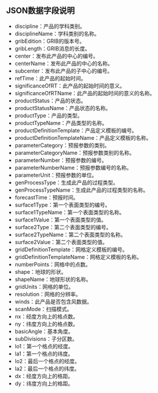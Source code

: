 ## JSON数据字段说明

- discipline：产品的学科类别。
- disciplineName：学科类别的名称。
- gribEdition：GRIB的版本号。
- gribLength：GRIB消息的长度。
- center：发布此产品的中心的编号。
- centerName：发布此产品的中心的名称。
- subcenter：发布此产品的子中心的编号。
- refTime：此产品的起始时间。
- significanceOfRT：此产品的起始时间的意义。
- significanceOfRTName：此产品的起始时间的意义的名称。
- productStatus：产品的状态。
- productStatusName：产品状态的名称。
- productType：产品的类型。
- productTypeName：产品类型的名称。
- productDefinitionTemplate：产品定义模板的编号。
- productDefinitionTemplateName：产品定义模板的名称。
- parameterCategory：预报参数的类别。
- parameterCategoryName：预报参数类别的名称。
- parameterNumber：预报参数的编号。
- parameterNumberName：预报参数编号的名称。
- parameterUnit：预报参数的单位。
- genProcessType：生成此产品的过程类型。
- genProcessTypeName：生成此产品的过程类型的名称。
- forecastTime：预报时间。
- surface1Type：第一个表面类型的编号。
- surface1TypeName：第一个表面类型的名称。
- surface1Value：第一个表面类型的值。
- surface2Type：第二个表面类型的编号。
- surface2TypeName：第二个表面类型的名称。
- surface2Value：第二个表面类型的值。
- gridDefinitionTemplate：网格定义模板的编号。
- gridDefinitionTemplateName：网格定义模板的名称。
- numberPoints：网格中的点数。
- shape：地球的形状。
- shapeName：地球形状的名称。
- gridUnits：网格的单位。
- resolution：网格的分辨率。
- winds：此产品是否包含风数据。
- scanMode：扫描模式。
- nx：经度方向上的格点数。
- ny：纬度方向上的格点数。
- basicAngle：基本角度。
- subDivisions：子分区数。
- lo1：第一个格点的经度。
- la1：第一个格点的纬度。
- lo2：最后一个格点的经度。
- la2：最后一个格点的纬度。
- dx：经度方向上的格距。
- dy：纬度方向上的格距。

